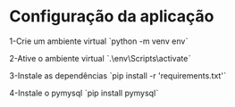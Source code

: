 # Configuração da aplicação

1-Crie um ambiente virtual
ˋpython -m venv envˋ

2-Ative o ambiente virtual
ˋ.\env\Scripts\activateˋ 

3-Instale as dependências
ˋpip install -r 'requirements.txt'ˋ

4-Instale o pymysql
ˋpip install pymysqlˋ
